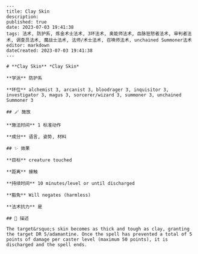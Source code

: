 
    ---
    title: Clay Skin
    description: 
    published: true
    date: 2023-07-03 19:41:38
    tags: 法术, 防护系, 炼金术士法术, 3环法术, 奥能师法术, 血脉狂怒者法术, 审判者法术, 调查员法术, 魔战士法术, 法师/术士法术, 召唤师法术, unchained Summoner法术
    editor: markdown
    dateCreated: 2023-07-03 19:41:38
    ---

    # **Clay Skin** *Clay Skin*

    **学派** 防护系 

    **环位** alchemist 3, arcanist 3, bloodrager 3, inquisitor 3, investigator 3, magus 3, sorcerer/wizard 3, summoner 3, unchained Summoner 3

    ## 🪄 施放

    **施法时间** 1 标准动作

    **成分** 语言, 姿势, 材料

    ## ✨ 效果 

    **目标** creature touched 

    **距离** 接触  

    **持续时间** 10 minutes/level or until discharged 

    **豁免** Will negates (harmless)

    **法术抗力** 是

    ## 📖 描述

    The target&rsquo;s skin becomes as thick and tough as clay, granting the target DR 5/adamantine. Once the spell has prevented a total of 5 points of damage per caster level (maximum 50 points), it is discharged and the spell ends.
    